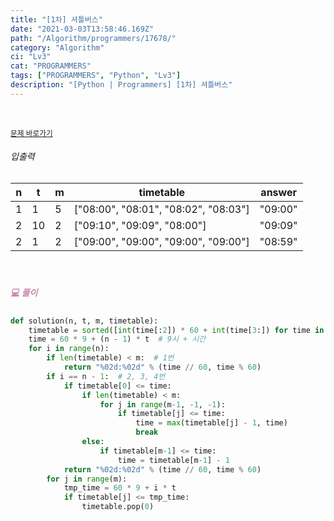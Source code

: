 ```yaml
---
title: "[1차] 셔틀버스"
date: "2021-03-03T13:58:46.169Z"
path: "/Algorithm/programmers/17678/"
category: "Algorithm"
ci: "Lv3"
cat: "PROGRAMMERS"
tags: ["PROGRAMMERS", "Python", "Lv3"]
description: "[Python | Programmers] [1차] 셔틀버스"
---
```


<br />

<a href="https://programmers.co.kr/learn/courses/30/lessons/17678"><small>문제 바로가기</small></a>

###### 입출력

| n    | t    | m    | timetable                            | answer  |
| ---- | ---- | ---- | ------------------------------------ | ------- |
| 1    | 1    | 5    | ["08:00", "08:01", "08:02", "08:03"] | "09:00" |
| 2    | 10   | 2    | ["09:10", "09:09", "08:00"]          | "09:09" |
| 2    | 1    | 2    | ["09:00", "09:00", "09:00", "09:00"] | "08:59" |

<br />

##### <h5 style="color:#C587AE;">💻 풀이</h5>

```python
def solution(n, t, m, timetable):
    timetable = sorted([int(time[:2]) * 60 + int(time[3:]) for time in timetable])
    time = 60 * 9 + (n - 1) * t  # 9시 + 시간
    for i in range(n):
        if len(timetable) < m:  # 1번
            return "%02d:%02d" % (time // 60, time % 60)
        if i == n - 1:  # 2, 3, 4번
            if timetable[0] <= time:
                if len(timetable) < m:
                    for j in range(m-1, -1, -1):
                        if timetable[j] <= time:
                            time = max(timetable[j] - 1, time)
                            break
                else:
                    if timetable[m-1] <= time:
                        time = timetable[m-1] - 1
            return "%02d:%02d" % (time // 60, time % 60)
        for j in range(m):
            tmp_time = 60 * 9 + i * t
            if timetable[j] <= tmp_time:
                timetable.pop(0)
```



<br />

